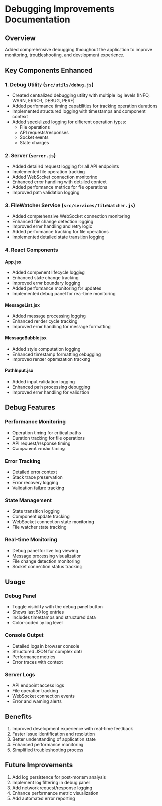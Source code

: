 # Debugging Improvements Documentation

## Overview
Added comprehensive debugging throughout the application to improve monitoring, troubleshooting, and development experience.

## Key Components Enhanced

### 1. Debug Utility (`src/utils/debug.js`)
- Created centralized debugging utility with multiple log levels (INFO, WARN, ERROR, DEBUG, PERF)
- Added performance timing capabilities for tracking operation durations
- Implemented structured logging with timestamps and component context
- Added specialized logging for different operation types:
  - File operations
  - API requests/responses
  - Socket events
  - State changes

### 2. Server (`server.js`)
- Added detailed request logging for all API endpoints
- Implemented file operation tracking
- Added WebSocket connection monitoring
- Enhanced error handling with detailed context
- Added performance metrics for file operations
- Improved path validation logging

### 3. FileWatcher Service (`src/services/fileWatcher.js`)
- Added comprehensive WebSocket connection monitoring
- Enhanced file change detection logging
- Improved error handling and retry logic
- Added performance tracking for file operations
- Implemented detailed state transition logging

### 4. React Components
#### App.jsx
- Added component lifecycle logging
- Enhanced state change tracking
- Improved error boundary logging
- Added performance monitoring for updates
- Implemented debug panel for real-time monitoring

#### MessageList.jsx
- Added message processing logging
- Enhanced render cycle tracking
- Improved error handling for message formatting

#### MessageBubble.jsx
- Added style computation logging
- Enhanced timestamp formatting debugging
- Improved render optimization tracking

#### PathInput.jsx
- Added input validation logging
- Enhanced path processing debugging
- Improved error handling for validation

## Debug Features

### Performance Monitoring
- Operation timing for critical paths
- Duration tracking for file operations
- API request/response timing
- Component render timing

### Error Tracking
- Detailed error context
- Stack trace preservation
- Error recovery logging
- Validation failure tracking

### State Management
- State transition logging
- Component update tracking
- WebSocket connection state monitoring
- File watcher state tracking

### Real-time Monitoring
- Debug panel for live log viewing
- Message processing visualization
- File change detection monitoring
- Socket connection status tracking

## Usage

### Debug Panel
- Toggle visibility with the debug panel button
- Shows last 50 log entries
- Includes timestamps and structured data
- Color-coded by log level

### Console Output
- Detailed logs in browser console
- Structured JSON for complex data
- Performance metrics
- Error traces with context

### Server Logs
- API endpoint access logs
- File operation tracking
- WebSocket connection events
- Error and warning alerts

## Benefits
1. Improved development experience with real-time feedback
2. Faster issue identification and resolution
3. Better understanding of application state
4. Enhanced performance monitoring
5. Simplified troubleshooting process

## Future Improvements
1. Add log persistence for post-mortem analysis
2. Implement log filtering in debug panel
3. Add network request/response logging
4. Enhance performance metric visualization
5. Add automated error reporting
